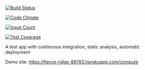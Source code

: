 [![Build Status](https://travis-ci.org/asdemirci/demoappodev.svg?branch=master)](https://travis-ci.org/asdemirci/demoappodev)

[![Code Climate](https://codeclimate.com/github/asdemirci/demoappodev/badges/gpa.svg)](https://codeclimate.com/github/asdemirci/demoappodev)

[![Issue Count](https://codeclimate.com/github/asdemirci/demoappodev/badges/issue_count.svg)](https://codeclimate.com/github/asdemirci/demoappodev)

[![Test Coverage](https://codeclimate.com/github/asdemirci/demoappodev/badges/coverage.svg)](https://codeclimate.com/github/asdemirci/demoappodev/coverage)

A test app with continuous integration, static analysis, automatic deployment

Demo site: https://fierce-ridge-89783.herokuapp.com/compute
